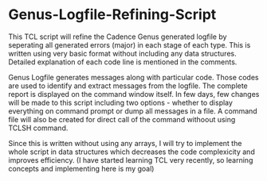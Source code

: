 # Genus-Logfile-Refining-Script
This TCL script will refine the Cadence Genus generated logfile by seperating all generated errors (major) in each stage of each type. This is written using very basic format without including any data structures. 
Detailed explanation of each code line is mentioned in the comments. 

Genus Logfile generates messages along with particular code. Those codes are used to identify and extract messages from the logfile. The complete report is displayed on the command window itself. 
In few days, few changes will be made to this script including two options - whether to display everything on command prompt or dump all messages in a file. A command file will also be created for direct call of the command withoout using TCLSH command.

Since this is written without using any arrays, I will try to implement the whole script in data structures which decreases the code complexicity and improves efficiency. (I have started learning TCL very recently, so learning concepts and implementing here is my goal)


